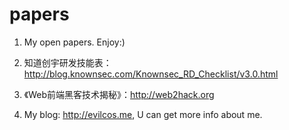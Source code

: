 papers
======

1. My open papers. Enjoy:)

2. 知道创宇研发技能表：http://blog.knownsec.com/Knownsec_RD_Checklist/v3.0.html

3. 《Web前端黑客技术揭秘》：http://web2hack.org

4. My blog: http://evilcos.me, U can get more info about me.
